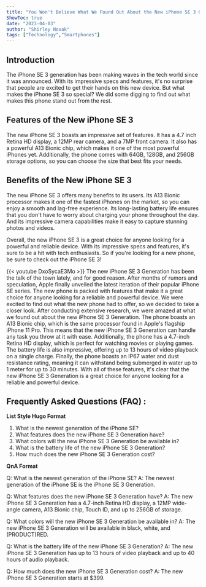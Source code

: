 ```yaml
---
title: "You Won't Believe What We Found Out About the New iPhone SE 3 Generation!"
ShowToc: true 
date: "2023-04-03"
author: "Shirley Novak" 
tags: ["Technology","Smartphones"]
---
```

## Introduction

The iPhone SE 3 generation has been making waves in the tech world since it was announced. With its impressive specs and features, it's no surprise that people are excited to get their hands on this new device. But what makes the iPhone SE 3 so special? We did some digging to find out what makes this phone stand out from the rest. 

## Features of the New iPhone SE 3

The new iPhone SE 3 boasts an impressive set of features. It has a 4.7 inch Retina HD display, a 12MP rear camera, and a 7MP front camera. It also has a powerful A13 Bionic chip, which makes it one of the most powerful iPhones yet. Additionally, the phone comes with 64GB, 128GB, and 256GB storage options, so you can choose the size that best fits your needs. 

## Benefits of the New iPhone SE 3

The new iPhone SE 3 offers many benefits to its users. Its A13 Bionic processor makes it one of the fastest iPhones on the market, so you can enjoy a smooth and lag-free experience. Its long-lasting battery life ensures that you don't have to worry about charging your phone throughout the day. And its impressive camera capabilities make it easy to capture stunning photos and videos. 

Overall, the new iPhone SE 3 is a great choice for anyone looking for a powerful and reliable device. With its impressive specs and features, it's sure to be a hit with tech enthusiasts. So if you're looking for a new phone, be sure to check out the iPhone SE 3!

{{< youtube DxoSycaE3Mo >}} 
The new iPhone SE 3 Generation has been the talk of the town lately, and for good reason. After months of rumors and speculation, Apple finally unveiled the latest iteration of their popular iPhone SE series. The new phone is packed with features that make it a great choice for anyone looking for a reliable and powerful device. We were excited to find out what the new phone had to offer, so we decided to take a closer look. After conducting extensive research, we were amazed at what we found out about the new iPhone SE 3 Generation. The phone boasts an A13 Bionic chip, which is the same processor found in Apple's flagship iPhone 11 Pro. This means that the new iPhone SE 3 Generation can handle any task you throw at it with ease. Additionally, the phone has a 4.7-inch Retina HD display, which is perfect for watching movies or playing games. The battery life is also impressive, offering up to 13 hours of video playback on a single charge. Finally, the phone boasts an IP67 water and dust resistance rating, meaning it can withstand being submerged in water up to 1 meter for up to 30 minutes. With all of these features, it's clear that the new iPhone SE 3 Generation is a great choice for anyone looking for a reliable and powerful device.

## Frequently Asked Questions (FAQ) :
**List Style Hugo Format**

1. What is the newest generation of the iPhone SE? 
2. What features does the new iPhone SE 3 Generation have? 
3. What colors will the new iPhone SE 3 Generation be available in? 
4. What is the battery life of the new iPhone SE 3 Generation? 
5. How much does the new iPhone SE 3 Generation cost? 

**QnA Format**

Q: What is the newest generation of the iPhone SE?
A: The newest generation of the iPhone SE is the iPhone SE 3 Generation.

Q: What features does the new iPhone SE 3 Generation have?
A: The new iPhone SE 3 Generation has a 4.7-inch Retina HD display, a 12MP wide-angle camera, A13 Bionic chip, Touch ID, and up to 256GB of storage.

Q: What colors will the new iPhone SE 3 Generation be available in?
A: The new iPhone SE 3 Generation will be available in black, white, and (PRODUCT)RED.

Q: What is the battery life of the new iPhone SE 3 Generation?
A: The new iPhone SE 3 Generation has up to 13 hours of video playback and up to 40 hours of audio playback.

Q: How much does the new iPhone SE 3 Generation cost?
A: The new iPhone SE 3 Generation starts at $399.


